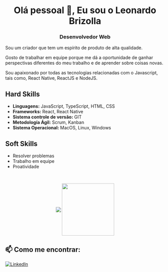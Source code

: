 <h1 align="center">Olá pessoal 👋, Eu sou o Leonardo Brizolla</h1>
<h3 align="center">Desenvolvedor Web</h3>
<p align="left">
Sou um criador que tem um espírito de produto de alta qualidade.

Gosto de trabalhar em equipe porque me dá a oportunidade de ganhar perspectivas diferentes do meu trabalho e de aprender sobre coisas novas.

Sou apaixonado por todas as tecnologias relacionadas com o Javascript, tais como, React Native, ReactJS e NodeJS.

</p>


## Hard Skills

- **Linguagens:** JavaScript, TypeScript, HTML, CSS
- **Frameworks:** React, React Native
- **Sistema controle de versão:** GIT
- **Metodología Ágil:** Scrum, Kanban
- **Sistema Operacional:** MacOS, Linux, Windows

## Soft Skills

- Resolver problemas
- Trabalho em equipe
- Proatividade

<br/>

<p align="center">
   <img
      align="center"
      src="https://github-readme-stats.vercel.app/api/top-langs/?username=LeonardoBrizolla&layout=compact&theme=tokyonight"
    />
  <img   
      align="center"
      height="165" 
       src="https://github-readme-stats.vercel.app/api?username=LeonardoBrizolla&show_icons=true&theme=tokyonight"
    />
</p>

## 📫 Como me encontrar:
[![LinkedIn](https://img.shields.io/badge/-LINKEDIN-blue?style=for-the-badge&logo=linkedin)](https://www.linkedin.com/in/leonardo-brizolla/?locale=pt_BR/)
